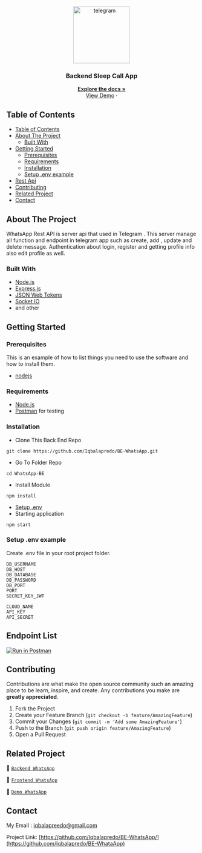 <br />
<p align="center">
<div align="center">
  <img height="150" src="https://i.ibb.co/pX8CFK5/chat.png" alt="telegram" border="0"/>
</div>
  <h3 align="center">Backend Sleep Call App</h3>
  <p align="center">
    <a href="https://github.com/Iqbalapredo/BE-WhataApp/"><strong>Explore the docs »</strong></a>
    <br />
    <a href="https://be-whataapp-production.up.railway.app/">View Demo</a>
    ·
 
  </p>
</p>



<!-- TABLE OF CONTENTS -->
## Table of Contents

- [Table of Contents](#table-of-contents)
- [About The Project](#about-the-project)
  - [Built With](#built-with)
- [Getting Started](#getting-started)
  - [Prerequisites](#prerequisites)
  - [Requirements](#requirements)
  - [Installation](#installation)
  - [Setup .env example](#setup-env-example)
- [Rest Api](#rest-api)
- [Contributing](#contributing)
- [Related Project](#related-project)
- [Contact](#contact)



<!-- ABOUT THE PROJECT -->
## About The Project

WhatsApp Rest API is server api that used in Telegram . This server manage all function and endpoint in telegram app such as create, add , update and delete message. Authentication about login, register and getting profile info also edit profile as well.

### Built With

- [Node.js](https://nodejs.org/en/)
- [Express.js](https://expressjs.com/)
- [JSON Web Tokens](https://jwt.io/)
- [Socket IO](https://socket.io/docs/v4/)
- and other

<!-- GETTING STARTED -->
## Getting Started

### Prerequisites

This is an example of how to list things you need to use the software and how to install them.

* [nodejs](https://nodejs.org/en/download/)

### Requirements
* [Node.js](https://nodejs.org/en/)
* [Postman](https://www.getpostman.com/) for testing


### Installation

- Clone This Back End Repo
```
git clone https://github.com/Iqbalapredo/BE-WhatsApp.git
```
- Go To Folder Repo
```
cd WhatsApp-BE
```
- Install Module
```
npm install
```

- <a href="#setup-env-example">Setup .env</a>
- Starting application
```
npm start
```

### Setup .env example

Create .env file in your root project folder.

```env
DB_USERNAME
DB_HOST 
DB_DATABASE
DB_PASSWORD 
DB_PORT
PORT
SECRET_KEY_JWT

CLOUD_NAME
API_KEY
API_SECRET
```

## Endpoint List

[![Run in Postman](https://run.pstmn.io/button.svg)](https://documenter.getpostman.com/view/23292228/2s93RUvsS7)


<!-- CONTRIBUTING -->
## Contributing

Contributions are what make the open source community such an amazing place to be learn, inspire, and create. Any contributions you make are **greatly appreciated**.

1. Fork the Project
2. Create your Feature Branch (`git checkout -b feature/AmazingFeature`)
3. Commit your Changes (`git commit -m 'Add some AmazingFeature'`)
4. Push to the Branch (`git push origin feature/AmazingFeature`)
5. Open a Pull Request



## Related Project
:rocket: [`Backend WhatsApp`](https://github.com/Iqbalapredo/BE-WhataApp)

:rocket: [`Frontend WhatsApp`](https://github.com/Iqbalapredo/FE-WhatsApp)

:rocket: [`Demo WhatsApp`](https://be-whataapp-production.up.railway.app/)

<!-- CONTACT -->
## Contact

My Email : iqbalapreedo@gmail.com

Project Link: [https://github.com/Iqbalapredo/BE-WhatsApp/](https://github.com/Iqbalapredo/BE-WhataApp)
